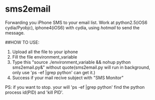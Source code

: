 # sms2email
Forwarding you iPhone SMS to your email list.
Work at python2.5(iOS6 cydia/Pyobjc), iphone4(iOS6) with cydia, using *hotmail* to send the message.

##HOW TO USE:

1. Upload all the file to your iphone
2. Fill the file environment_variable
3. Type this "source ./environment_variable && nohup python sms2email.py&" without quote(sms2email.py will run in background, only use 'ps -ef |grep python' can get it.)
4. Success if your mail recive subject with "SMS Monitor"


PS: if you want to stop. your will 'ps -ef |grep python' find the python process id(PID) and 'kill PID'.